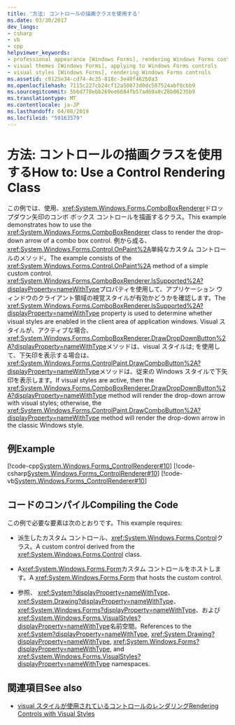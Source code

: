```yaml
---
title: '方法: コントロールの描画クラスを使用する'
ms.date: 03/30/2017
dev_langs:
- csharp
- vb
- cpp
helpviewer_keywords:
- professional appearance [Windows Forms], rendering Windows Forms controls
- visual themes [Windows Forms], applying to Windows Forms controls
- visual styles [Windows Forms], rendering Windows Forms controls
ms.assetid: c0125e34-cd74-4c35-818c-3e40f462b0a3
ms.openlocfilehash: 7115c227cb24cf12a50073d0dc587524abf0cbb9
ms.sourcegitcommit: 5b6d778ebb269ee6684fb57ad69a8c28b06235b9
ms.translationtype: MT
ms.contentlocale: ja-JP
ms.lasthandoff: 04/08/2019
ms.locfileid: "59163579"
---
```

# <a name="how-to-use-a-control-rendering-class"></a><span data-ttu-id="e270a-102">方法: コントロールの描画クラスを使用する</span><span class="sxs-lookup"><span data-stu-id="e270a-102">How to: Use a Control Rendering Class</span></span>
<span data-ttu-id="e270a-103">この例では、使用、<xref:System.Windows.Forms.ComboBoxRenderer>ドロップダウン矢印のコンボ ボックス コントロールを描画するクラス。</span><span class="sxs-lookup"><span data-stu-id="e270a-103">This example demonstrates how to use the <xref:System.Windows.Forms.ComboBoxRenderer> class to render the drop-down arrow of a combo box control.</span></span> <span data-ttu-id="e270a-104">例から成る、<xref:System.Windows.Forms.Control.OnPaint%2A>単純なカスタム コントロールのメソッド。</span><span class="sxs-lookup"><span data-stu-id="e270a-104">The example consists of the <xref:System.Windows.Forms.Control.OnPaint%2A> method of a simple custom control.</span></span> <span data-ttu-id="e270a-105"><xref:System.Windows.Forms.ComboBoxRenderer.IsSupported%2A?displayProperty=nameWithType>プロパティを使用して、アプリケーション ウィンドウのクライアント領域の視覚スタイルが有効かどうかを確認します。</span><span class="sxs-lookup"><span data-stu-id="e270a-105">The <xref:System.Windows.Forms.ComboBoxRenderer.IsSupported%2A?displayProperty=nameWithType> property is used to determine whether visual styles are enabled in the client area of application windows.</span></span> <span data-ttu-id="e270a-106">Visual スタイルが、アクティブな場合、<xref:System.Windows.Forms.ComboBoxRenderer.DrawDropDownButton%2A?displayProperty=nameWithType>メソッドは、visual スタイルは; を使用して、下矢印を表示する場合は、<xref:System.Windows.Forms.ControlPaint.DrawComboButton%2A?displayProperty=nameWithType>メソッドは、従来の Windows スタイルで下矢印を表示します。</span><span class="sxs-lookup"><span data-stu-id="e270a-106">If visual styles are active, then the <xref:System.Windows.Forms.ComboBoxRenderer.DrawDropDownButton%2A?displayProperty=nameWithType> method will render the drop-down arrow with visual styles; otherwise, the <xref:System.Windows.Forms.ControlPaint.DrawComboButton%2A?displayProperty=nameWithType> method will render the drop-down arrow in the classic Windows style.</span></span>  
  
## <a name="example"></a><span data-ttu-id="e270a-107">例</span><span class="sxs-lookup"><span data-stu-id="e270a-107">Example</span></span>  
 [!code-cpp[System.Windows.Forms_ControlRenderer#10](~/samples/snippets/cpp/VS_Snippets_Winforms/System.Windows.Forms_ControlRenderer/cpp/form1.cpp#10)]
 [!code-csharp[System.Windows.Forms_ControlRenderer#10](~/samples/snippets/csharp/VS_Snippets_Winforms/System.Windows.Forms_ControlRenderer/CS/form1.cs#10)]
 [!code-vb[System.Windows.Forms_ControlRenderer#10](~/samples/snippets/visualbasic/VS_Snippets_Winforms/System.Windows.Forms_ControlRenderer/VB/form1.vb#10)]  
  
## <a name="compiling-the-code"></a><span data-ttu-id="e270a-108">コードのコンパイル</span><span class="sxs-lookup"><span data-stu-id="e270a-108">Compiling the Code</span></span>  
 <span data-ttu-id="e270a-109">この例で必要な要素は次のとおりです。</span><span class="sxs-lookup"><span data-stu-id="e270a-109">This example requires:</span></span>  
  
-   <span data-ttu-id="e270a-110">派生したカスタム コントロール、<xref:System.Windows.Forms.Control>クラス。</span><span class="sxs-lookup"><span data-stu-id="e270a-110">A custom control derived from the <xref:System.Windows.Forms.Control> class.</span></span>  
  
-   <span data-ttu-id="e270a-111">A<xref:System.Windows.Forms.Form>カスタム コントロールをホストします。</span><span class="sxs-lookup"><span data-stu-id="e270a-111">A <xref:System.Windows.Forms.Form> that hosts the custom control.</span></span>  
  
-   <span data-ttu-id="e270a-112">参照、 <xref:System?displayProperty=nameWithType>、 <xref:System.Drawing?displayProperty=nameWithType>、 <xref:System.Windows.Forms?displayProperty=nameWithType>、および<xref:System.Windows.Forms.VisualStyles?displayProperty=nameWithType>名前空間。</span><span class="sxs-lookup"><span data-stu-id="e270a-112">References to the <xref:System?displayProperty=nameWithType>, <xref:System.Drawing?displayProperty=nameWithType>, <xref:System.Windows.Forms?displayProperty=nameWithType>, and <xref:System.Windows.Forms.VisualStyles?displayProperty=nameWithType> namespaces.</span></span>  
  
## <a name="see-also"></a><span data-ttu-id="e270a-113">関連項目</span><span class="sxs-lookup"><span data-stu-id="e270a-113">See also</span></span>

- [<span data-ttu-id="e270a-114">visual スタイルが使用されているコントロールのレンダリング</span><span class="sxs-lookup"><span data-stu-id="e270a-114">Rendering Controls with Visual Styles</span></span>](rendering-controls-with-visual-styles.md)
